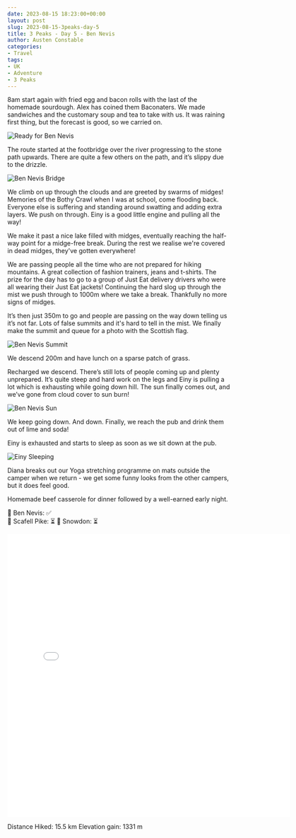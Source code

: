 ```yaml
---
date: 2023-08-15 18:23:00+00:00
layout: post
slug: 2023-08-15-3peaks-day-5
title: 3 Peaks - Day 5 - Ben Nevis
author: Austen Constable
categories:
- Travel
tags:
- UK
- Adventure
- 3 Peaks
---
```


8am start again with fried egg and bacon rolls with the last of the homemade sourdough. Alex has coined them Baconaters. 
We made sandwiches and the customary soup and tea to take with us. It was raining first thing, but the forecast is good, so we carried on. 

![Ready for Ben Nevis](../images/2023/08/2023-08-15-IMG_2603.jpeg)

The route started at the footbridge over the river progressing to the stone path upwards. 
There are quite a few others on the path, and it’s slippy due to the drizzle. 

![Ben Nevis Bridge](../images/2023/08/2023-08-15-IMG_2608.jpeg)

We climb on up through the clouds and are greeted by swarms of midges! Memories of the Bothy Crawl when I was at school, come flooding back. 
Everyone else is suffering and standing around swatting and adding extra layers. We push on through. Einy is a good little engine and pulling all the way!
 
We make it past a nice lake filled with midges, eventually reaching the half-way point for a midge-free break. During the rest we realise we're covered in dead midges, they've gotten everywhere!

We are passing people all the time who are not prepared for hiking mountains. A great collection of fashion trainers, jeans and t-shirts. 
The prize for the day has to go to a group of Just Eat delivery drivers who were all wearing their Just Eat jackets!
Continuing the hard slog up through the mist we push through to 1000m where we take a break. Thankfully no more signs of midges. 

It’s then just 350m to go and people are passing on the way down telling us it’s not far. Lots of false summits and it's hard to tell in the mist. 
We finally make the summit and queue for a photo with the Scottish flag. 

![Ben Nevis Summit](../images/2023/08/2023-08-15-IMG_2625.jpeg)

We descend 200m and have lunch on a sparse patch of grass. 

Recharged we descend. There’s still lots of people coming up and plenty unprepared. 
It’s quite steep and hard work on the legs and Einy is pulling a lot which is exhausting while going down hill. 
The sun finally comes out, and we’ve gone from cloud cover to sun burn!

![Ben Nevis Sun](../images/2023/08/2023-08-15-IMG_2649.jpeg)

We keep going down. And down. 
Finally, we reach the pub and drink them out of lime and soda!

Einy is exhausted and starts to sleep as soon as we sit down at the pub.

![Einy Sleeping](../images/2023/08/2023-08-15-IMG_2652.jpeg)

Diana breaks out our Yoga stretching programme on mats outside the camper when we return - we get some funny looks from the other campers, but it does feel good. 

Homemade beef casserole for dinner followed by a well-earned early night. 

🏴󠁧󠁢󠁳󠁣󠁴󠁿 Ben Nevis: ✅  
🏴󠁧󠁢󠁥󠁮󠁧󠁿 Scafell Pike: ⏳
🏴󠁧󠁢󠁷󠁬󠁳󠁿 Snowdon: ⏳

<iframe src="../html/2023/08/2023-08-15-3peaks-day-5.html" width="640" height="640" style="border:none;" scrolling="no"></iframe>

Distance Hiked: 15.5 km
Elevation gain: 1331 m
